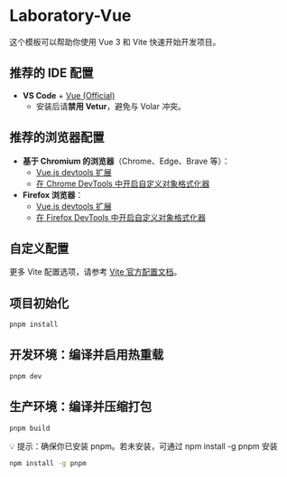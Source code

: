 # Laboratory-Vue

这个模板可以帮助你使用 Vue 3 和 Vite 快速开始开发项目。

## 推荐的 IDE 配置

- **VS Code** + [Vue (Official)](https://marketplace.visualstudio.com/items?itemName=Vue.volar)
  - 安装后请**禁用 Vetur**，避免与 Volar 冲突。

## 推荐的浏览器配置

- **基于 Chromium 的浏览器**（Chrome、Edge、Brave 等）：
  - [Vue.js devtools 扩展](https://chromewebstore.google.com/detail/vuejs-devtools/nhdogjmejiglipccpnnnanhbledajbpd)
  - [在 Chrome DevTools 中开启自定义对象格式化器](http://bit.ly/object-formatters)
- **Firefox 浏览器**：
  - [Vue.js devtools 扩展](https://addons.mozilla.org/en-US/firefox/addon/vue-js-devtools/)
  - [在 Firefox DevTools 中开启自定义对象格式化器](https://fxdx.dev/firefox-devtools-custom-object-formatters/)

## 自定义配置

更多 Vite 配置选项，请参考 [Vite 官方配置文档](https://vite.dev/config/)。

## 项目初始化

```bash
pnpm install

```

## 开发环境：编译并启用热重载

```bash
pnpm dev
```

## 生产环境：编译并压缩打包

```bash
pnpm build
```

💡 提示：确保你已安装 pnpm。若未安装，可通过 npm install -g pnpm 安装

```bash
npm install -g pnpm
```
